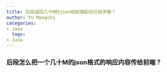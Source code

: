 ```yaml
---
title: 后段返回几十M的json给前端如何分段传输？
author: Yu Mengchi
categories:
- Java
  tags:
- Java
---
```


### 后段怎么把一个几十M的json格式的响应内容传给前端？


